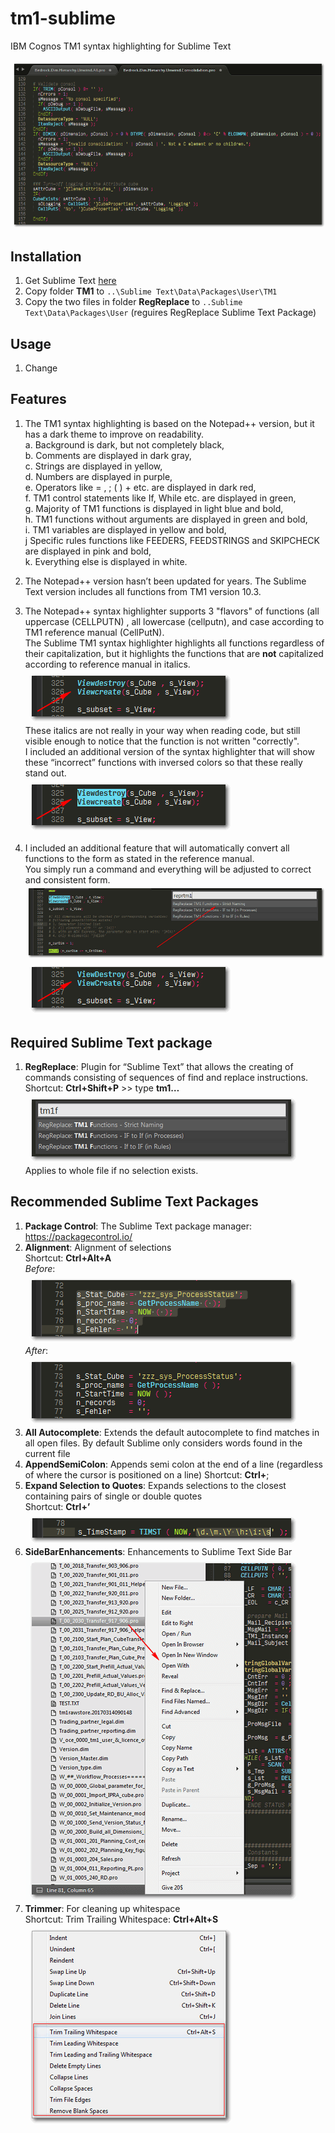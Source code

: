 # tm1-sublime
IBM Cognos TM1 syntax highlighting for Sublime Text

![screenshot](Other_Assets/intro.png "TM1 syntax highlighting in Sublime Text")

## Installation
1. Get Sublime Text [here](https://www.sublimetext.com/3)
2. Copy folder __TM1__ to `..\Sublime Text\Data\Packages\User\TM1`
3. Copy the two files in folder __RegReplace__ to `..Sublime Text\Data\Packages\User` (reguires RegReplace Sublime Text Package)

## Usage
1. Change 

## Features
1.	The TM1 syntax highlighting is based on the Notepad++ version, but it has a dark theme to improve on readability.  
  a. Background is dark, but not completely black,  
  b. Comments are displayed in dark gray,  
  c. Strings are displayed in yellow,  
  d. Numbers are displayed in purple,  
  e. Operators like = , ; ( ) + etc. are displayed in dark red,  
  f. TM1 control statements like If, While etc. are displayed in green,  
  g. Majority of TM1 functions is displayed in light blue and bold,  
  h. TM1 functions without arguments are displayed in green and bold,  
  i. TM1 variables are displayed in yellow and bold,  
  j  Specific rules functions like FEEDERS, FEEDSTRINGS and SKIPCHECK are displayed in pink and bold,  
  k. Everything else is displayed in white.
  
2. The Notepad++ version hasn’t been updated for years. The Sublime Text version includes all functions from TM1 version 10.3.

3.	The Notepad++ syntax highlighter supports 3 "flavors" of functions (all uppercase (CELLPUTN) , all lowercase (cellputn), and case according to TM1 reference manual (CellPutN).  
The Sublime TM1 syntax highlighter highlights all functions regardless of their capitalization, but it highlights the functions that are __not__ capitalized according to reference manual in italics.  
![screenshot](Other_Assets/function_italic.png "")  
These italics are not really in your way when reading code, but still visible enough to notice that the function is not written "correctly".  
I included an additional version of the syntax highlighter that will show these “incorrect” functions with inversed colors so that these really stand out.  
![screenshot](Other_Assets/function_inverse.png "")
4. I included an additional feature that will automatically convert all functions to the form as stated in the reference manual.  
You simply run a command and everything will be adjusted to correct and consistent form.  
![screenshot](Other_Assets/function_regrep.png "")  
![screenshot](Other_Assets/function_correct.png "")

## Required Sublime Text package
1. __RegReplace__: Plugin for “Sublime Text” that allows the creating of commands consisting of sequences of find and replace instructions.  
Shortcut: __Ctrl+Shift+P__ >> type __tm1…__  
![screenshot](Other_Assets/regrep.png "")  
Applies to whole file if no selection exists.

## Recommended Sublime Text Packages
1. __Package Control__: The Sublime Text package manager: https://packagecontrol.io/
2. __Alignment__: Alignment of selections  
Shortcut: __Ctrl+Alt+A__  
_Before_:  
![screenshot](Other_Assets/alignment_before.png "")  
_After_:  
![screenshot](Other_Assets/alignment_after.png "")
3. __All Autocomplete__: Extends the default autocomplete to find matches in all open files. By default Sublime only considers words found in the current file
4. __AppendSemiColon__: Appends semi colon at the end of a line (regardless of where the cursor is positioned on a line)
Shortcut: __Ctrl+__;
5. __Expand Selection to Quotes__: Expands selections to the closest containing pairs of single or double quotes  
Shortcut: __Ctrl+’__  
![screenshot](Other_Assets/expand_selection.png "")
6. __SideBarEnhancements__: Enhancements to Sublime Text Side Bar  
![screenshot](Other_Assets/sidebar_enhancements.png "")
7. __Trimmer__: For cleaning up whitespace  
Shortcut: Trim Trailing Whitespace: __Ctrl+Alt+S__  
![screenshot](Other_Assets/trimmer.png "")
